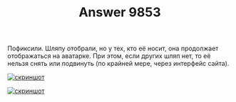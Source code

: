﻿---
title: "Answer 9853"
se.owner.user_id: 178988
se.owner.display_name: "Qwertiy"
se.owner.link: "https://ru.meta.stackoverflow.com/users/178988/qwertiy"
se.answer_id: 9853
se.question_id: 9841
se.post_type: answer
se.score: 3
se.is_accepted: True
---
<p>Пофиксили. Шляпу отобрали, но у тех, кто её носит, она продолжает отображаться на аватарке. При этом, если других шляп нет, то её нельзя снять или подвинуть (по крайней мере, через интерфейс сайта).</p>

<p><a href="https://i.stack.imgur.com/Se8fR.png" rel="nofollow noreferrer"><img src="https://i.stack.imgur.com/Se8fR.png" alt="скриншот"></a></p>

<p><a href="https://i.stack.imgur.com/9jQj6.png" rel="nofollow noreferrer"><img src="https://i.stack.imgur.com/9jQj6.png" alt="скриншот"></a></p>
